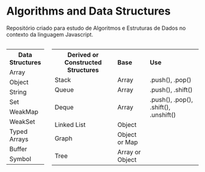 # Algorithms and Data Structures
Repositório criado para estudo de Algoritmos e Estruturas de Dados no contexto da linguagem Javascript.

<div style="display: flex; gap: 20px;">
  <div>
    <table>
      <tr><th>Data Structures</th></tr>
      <tr><td>Array</td></tr>
      <tr><td>Object</td></tr>
      <tr><td>String</td></tr>
      <tr><td>Set</td></tr>
      <tr><td>WeakMap</td></tr>
      <tr><td>WeakSet</td></tr>
      <tr><td>Typed Arrays</td></tr>
      <tr><td>Buffer</td></tr>
      <tr><td>Symbol</td></tr>
    </table>
  </div>
  <div>
    <table>
      <tr>
        <th>Derived or Constructed Structures</th>
        <th style="text-align: left;">Base</th>
        <th style="text-align: left;">Use</th>
      </tr>
      <tr>
        <td>Stack</td>
        <td>Array</td>
        <td>.push(), .pop()</td>
      </tr>
      <tr>
        <td>Queue</td>
        <td>Array</td>
        <td>.push(), .shift()</td>
      </tr>
      <tr>
        <td>Deque</td>
        <td>Array</td>
        <td>.push(), .pop(), .shift(), .unshift()</td>
      </tr>
      <tr>
        <td>Linked List</td>
        <td>Object</td>
        <td></td>
      </tr>
      <tr>
        <td>Graph</td>
        <td>Object or Map</td>
        <td></td>
      </tr>
      <tr>
        <td>Tree</td>
        <td>Array or Object</td>
        <td></td>
      </tr>
    </table>
  </div>
</div>
